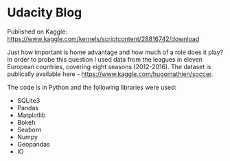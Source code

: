 # Udacity Blog

Published on Kaggle: https://www.kaggle.com/kernels/scriptcontent/28816742/download

Just how important is home advantage and how much of a role does it play? In order to probe this question I used data from the leagues in eleven European countries, covering eight seasons (2012-2016). The dataset is publically available here - https://www.kaggle.com/hugomathien/soccer.

The code is in Python and the following libraries were used:

- SQLite3
- Pandas
- Matplotlib
- Bokeh
- Seaborn
- Numpy
- Geopandas
- IO

